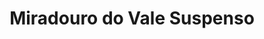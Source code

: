 ---
created-date: 02/09/2022
title: Miradouro do Vale Suspenso
description: Cette randonnée le long des falaises offre des vues somptuseuses sur l'océan. Il faut simplement prévoir de bonnes baskets. Ce n'est pas nécéssaire d'avoir un bon niveau.
lat: 37.08821
lon: -8.44992
address: Unnamed Road, 8400 Carvoeiro, Portugal
website: 
tags: touristique vue vue-mer
image: images/miradouro-do-vale-suspenso.jpg
---
